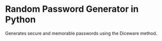 Random Password Generator in Python
=======

Generates secure and memorable passwords using the Diceware method.
